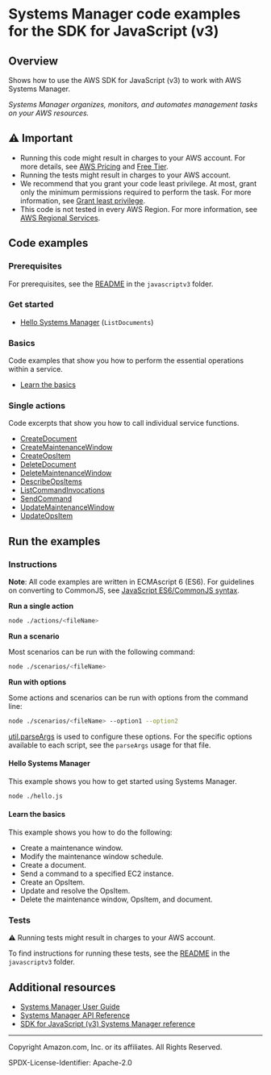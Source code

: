 # Systems Manager code examples for the SDK for JavaScript (v3)

## Overview

Shows how to use the AWS SDK for JavaScript (v3) to work with AWS Systems Manager.

<!--custom.overview.start-->
<!--custom.overview.end-->

_Systems Manager organizes, monitors, and automates management tasks on your AWS resources._

## ⚠ Important

* Running this code might result in charges to your AWS account. For more details, see [AWS Pricing](https://aws.amazon.com/pricing/) and [Free Tier](https://aws.amazon.com/free/).
* Running the tests might result in charges to your AWS account.
* We recommend that you grant your code least privilege. At most, grant only the minimum permissions required to perform the task. For more information, see [Grant least privilege](https://docs.aws.amazon.com/IAM/latest/UserGuide/best-practices.html#grant-least-privilege).
* This code is not tested in every AWS Region. For more information, see [AWS Regional Services](https://aws.amazon.com/about-aws/global-infrastructure/regional-product-services).

<!--custom.important.start-->
<!--custom.important.end-->

## Code examples

### Prerequisites

For prerequisites, see the [README](../../README.md#Prerequisites) in the `javascriptv3` folder.


<!--custom.prerequisites.start-->
<!--custom.prerequisites.end-->

### Get started

- [Hello Systems Manager](hello.js#L4) (`ListDocuments`)


### Basics

Code examples that show you how to perform the essential operations within a service.

- [Learn the basics](scenarios/ssm-basics.js)


### Single actions

Code excerpts that show you how to call individual service functions.

- [CreateDocument](actions/create-document.js#L4)
- [CreateMaintenanceWindow](actions/create-maintenance-window.js#L4)
- [CreateOpsItem](actions/create-ops-item.js#L4)
- [DeleteDocument](actions/delete-document.js#L4)
- [DeleteMaintenanceWindow](actions/delete-maintenance-window.js#L4)
- [DescribeOpsItems](actions/describe-ops-items.js#L4)
- [ListCommandInvocations](actions/list-command-invocations.js#L4)
- [SendCommand](actions/send-command.js#L4)
- [UpdateMaintenanceWindow](actions/update-maintenance-window.js#L4)
- [UpdateOpsItem](actions/update-ops-item.js#L4)


<!--custom.examples.start-->
<!--custom.examples.end-->

## Run the examples

### Instructions

**Note**: All code examples are written in ECMAscript 6 (ES6). For guidelines on converting to CommonJS, see
[JavaScript ES6/CommonJS syntax](https://docs.aws.amazon.com/sdk-for-javascript/v3/developer-guide/sdk-examples-javascript-syntax.html).

**Run a single action**

```bash
node ./actions/<fileName>
```

**Run a scenario**

Most scenarios can be run with the following command:
```bash
node ./scenarios/<fileName>
```

**Run with options**

Some actions and scenarios can be run with options from the command line:
```bash
node ./scenarios/<fileName> --option1 --option2
```
[util.parseArgs](https://nodejs.org/api/util.html#utilparseargsconfig) is used to configure
these options. For the specific options available to each script, see the `parseArgs` usage
for that file.

<!--custom.instructions.start-->
<!--custom.instructions.end-->

#### Hello Systems Manager

This example shows you how to get started using Systems Manager.

```bash
node ./hello.js
```

#### Learn the basics

This example shows you how to do the following:

- Create a maintenance window.
- Modify the maintenance window schedule.
- Create a document.
- Send a command to a specified EC2 instance.
- Create an OpsItem.
- Update and resolve the OpsItem.
- Delete the maintenance window, OpsItem, and document.

<!--custom.basic_prereqs.ssm_Scenario.start-->
<!--custom.basic_prereqs.ssm_Scenario.end-->


<!--custom.basics.ssm_Scenario.start-->
<!--custom.basics.ssm_Scenario.end-->


### Tests

⚠ Running tests might result in charges to your AWS account.


To find instructions for running these tests, see the [README](../../README.md#Tests)
in the `javascriptv3` folder.



<!--custom.tests.start-->
<!--custom.tests.end-->

## Additional resources

- [Systems Manager User Guide](https://docs.aws.amazon.com/systems-manager/latest/userguide/what-is-systems-manager.html)
- [Systems Manager API Reference](https://docs.aws.amazon.com/systems-manager/latest/APIReference/Welcome.html)
- [SDK for JavaScript (v3) Systems Manager reference](https://docs.aws.amazon.com/AWSJavaScriptSDK/v3/latest/client/ssm)

<!--custom.resources.start-->
<!--custom.resources.end-->

---

Copyright Amazon.com, Inc. or its affiliates. All Rights Reserved.

SPDX-License-Identifier: Apache-2.0
